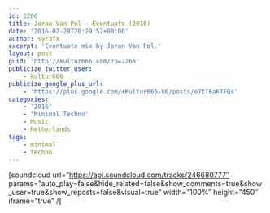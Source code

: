 ```yaml
---
id: 2266
title: Joran Van Pol - Eventuate (2016)
date: '2016-02-28T20:29:52+00:00'
author: syr3fx
excerpt: 'Eventuate mix by Joran Van Pol.'
layout: post
guid: 'http://kultur666.com/?p=2266'
publicize_twitter_user:
    - kultur666
publicize_google_plus_url:
    - 'https://plus.google.com/+Kultur666-k6/posts/e7tT6aKTFQs'
categories:
    - '2016'
    - 'Minimal Techno'
    - Music
    - Netherlands
tags:
    - minimal
    - techno
---
```


\[soundcloud url=”https://api.soundcloud.com/tracks/246680777″ params=”auto\_play=false&amp;hide\_related=false&amp;show\_comments=true&amp;show\_user=true&amp;show\_reposts=false&amp;visual=true” width=”100%” height=”450″ iframe=”true” /\]